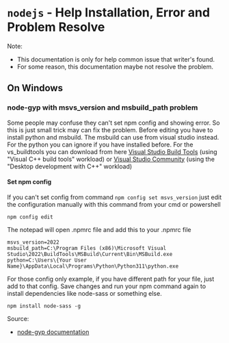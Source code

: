 # `nodejs` - Help Installation, Error and Problem Resolve

Note:
- This documentation is only for help common issue that writer's found.
- For some reason, this documentation maybe not resolve the problem.

## On Windows

### node-gyp with msvs_version and msbuild_path problem

Some people may confuse they can't set npm config and showing error. So this is just small trick may can fix the problem.
Before editing you have to install python and msbuild. The msbuild can use from visual studio instead.
For the python you can ignore if you have installed before.
For the vs_buildtools you can download from here [Visual Studio Build Tools](https://visualstudio.microsoft.com/thank-you-downloading-visual-studio/?sku=BuildTools)
(using "Visual C++ build tools" workload) or [Visual Studio Community](https://visualstudio.microsoft.com/thank-you-downloading-visual-studio/?sku=Community)
(using the "Desktop development with C++" workload)

#### Set npm config

If you can't set config from command ```npm config set msvs_version``` just edit the configuration manually with this command from your cmd or powershell

```
npm config edit
```

The notepad will open .npmrc file and add this to your .npmrc file

```
msvs_version=2022
msbuild_path=C:\Program Files (x86)\Microsoft Visual Studio\2022\BuildTools\MSBuild\Current\Bin\MSBuild.exe
python=C:\Users\{Your User Name}\AppData\Local\Programs\Python\Python311\python.exe
```

For those config only example, if you have different path for your file, just add to that config.
Save changes and run your npm command again to install dependencies like node-sass or something else.
```
npm install node-sass -g
```

Source:
- [node-gyp documentation](https://github.com/nodejs/node-gyp#on-windows)
